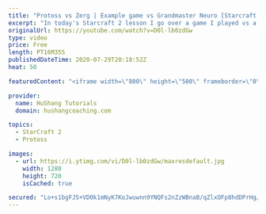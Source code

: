 ```yaml
---
title: "Protoss vs Zerg | Example game vs Grandmaster Neuro [Starcraft 2]"
excerpt: "In today's Starcraft 2 lesson I go over a game I played vs a high level grandmaster zerg using the double stargate phoenix build I showed a few days ago.   Protoss vs Zerg | Example game vs Grandmaster Neuro #StarCraft2 #SC2 #RTS #Protoss #PvZ #neuro   Coaching --------------------------------------------------------------------------"
originalUrl: https://youtube.com/watch?v=D0l-lb0zdGw
type: video
price: Free
length: PT16M35S
publishedDateTime: 2020-07-29T20:18:52Z
heat: 50

featuredContent: "<iframe width=\"800\" height=\"500\" frameborder=\"0\" src=\"https://www.youtube.com/embed/D0l-lb0zdGw\" allow=\"accelerometer; autoplay; encrypted-media; gyroscope; picture-in-picture\" allowfullscreen></iframe>"

provider:
  name: HuShang Tutorials
  domain: hushangcoaching.com

topics:
  - StarCraft 2
  - Protoss

images:
  - url: https://i.ytimg.com/vi/D0l-lb0zdGw/maxresdefault.jpg
    width: 1280
    height: 720
    isCached: true

secured: "Lo+s1bgFJ5+VD0k1mNyK7KoJwuwnn9YNQFs2nZzWBnaB/qZlxOFp8hdDPrHg/XFdeJnxIvXVAjusTP6+z7ZJ/Lyp1pUgWagP4lfiYCqp1/f72mSoNwsG9xtZVrEV8c0Gb7nzzbrb/Olyj1+Y44PCTyIxtoiMnJfcYRz6zvp/Neqsunr/EZIIYOzw05RQlJfNKhtxB8tILrGUpxnLsZbicppwOaGKfweFsX063gHUSsZlb6uqjfGrnei7PKvlUltBGT6tCFU/q8vMLRGgWdPuNyOWiU3khkuEEp1aCWrX5eemTdgpJvvGCnVPvP3OGovTPTTAjr+zY88T+wUaihZlZaESdkJUXOF1JHE3BL3Nz5qCfC42ZxtYAxnTt7Wx0/4DoFAvN0ZEE4hZ4X8tHDqvL/tpRI7UT2/nMI7Ya+lxBtA=;iEmqVD0uSoQwwEoGOtqrNA=="
---
```


